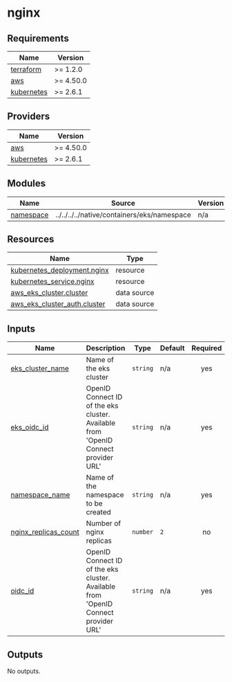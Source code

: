 # nginx

<!-- BEGINNING OF PRE-COMMIT-TERRAFORM DOCS HOOK -->
## Requirements

| Name | Version |
|------|---------|
| <a name="requirement_terraform"></a> [terraform](#requirement\_terraform) | >= 1.2.0 |
| <a name="requirement_aws"></a> [aws](#requirement\_aws) | >= 4.50.0 |
| <a name="requirement_kubernetes"></a> [kubernetes](#requirement\_kubernetes) | >= 2.6.1 |

## Providers

| Name | Version |
|------|---------|
| <a name="provider_aws"></a> [aws](#provider\_aws) | >= 4.50.0 |
| <a name="provider_kubernetes"></a> [kubernetes](#provider\_kubernetes) | >= 2.6.1 |

## Modules

| Name | Source | Version |
|------|--------|---------|
| <a name="module_namespace"></a> [namespace](#module\_namespace) | ../../../../native/containers/eks/namespace | n/a |

## Resources

| Name | Type |
|------|------|
| [kubernetes_deployment.nginx](https://registry.terraform.io/providers/hashicorp/kubernetes/latest/docs/resources/deployment) | resource |
| [kubernetes_service.nginx](https://registry.terraform.io/providers/hashicorp/kubernetes/latest/docs/resources/service) | resource |
| [aws_eks_cluster.cluster](https://registry.terraform.io/providers/hashicorp/aws/latest/docs/data-sources/eks_cluster) | data source |
| [aws_eks_cluster_auth.cluster](https://registry.terraform.io/providers/hashicorp/aws/latest/docs/data-sources/eks_cluster_auth) | data source |

## Inputs

| Name | Description | Type | Default | Required |
|------|-------------|------|---------|:--------:|
| <a name="input_eks_cluster_name"></a> [eks\_cluster\_name](#input\_eks\_cluster\_name) | Name of the eks cluster | `string` | n/a | yes |
| <a name="input_eks_oidc_id"></a> [eks\_oidc\_id](#input\_eks\_oidc\_id) | OpenID Connect ID of the eks cluster. Available from 'OpenID Connect provider URL' | `string` | n/a | yes |
| <a name="input_namespace_name"></a> [namespace\_name](#input\_namespace\_name) | Name of the namespace to be created | `string` | n/a | yes |
| <a name="input_nginx_replicas_count"></a> [nginx\_replicas\_count](#input\_nginx\_replicas\_count) | Number of nginx replicas | `number` | `2` | no |
| <a name="input_oidc_id"></a> [oidc\_id](#input\_oidc\_id) | OpenID Connect ID of the eks cluster. Available from 'OpenID Connect provider URL' | `string` | n/a | yes |

## Outputs

No outputs.
<!-- END OF PRE-COMMIT-TERRAFORM DOCS HOOK -->
